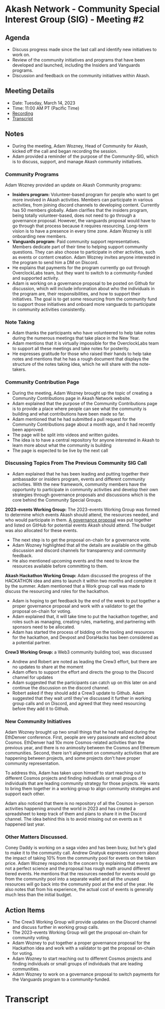 # Akash Network - Community Special Interest Group (SIG) - Meeting #2

## Agenda
- Discuss progress made since the last call and identify new initiatives to work on.
- Review of the community initiatives and programs that have been developed and launched, including the Insiders and Vanguards programs.
- Discussion and feedback on the community initiatives within Akash.

## Meeting Details
- Date: Tuesday, March 14, 2023
- Time: 11:00 AM PT (Pacific Time)
- [Recording]()
- [Transcript](#Transcript)

## Notes
- During the meeting, Adam Wozney, Head of Community for Akash, kicked off the call and began recording the session. 
- Adam provided a reminder of the purpose of the Community-SIG, which is to discuss, support, and manage Akash community initiatives.

### Community Programs 

Adam Wozney provided an update on Akash Community programs:

- **Insiders program:** Volunteer-based program for people who want to get more involved in Akash activities.
Members can participate in various activities, from joining discord channels to developing content.
Currently has 50 members globally. Adam clarifies that the insiders program, being totally volunteer-based, does not need to go through a governance proposal. However, the vanguards proposal would have to go through that process because it requires resourcing. Long-term vision is to have a presence in every time zone. Adam Wozney is still onboarding new members.
- **Vanguards program:** Paid community support representatives.
Members dedicate part of their time to helping support community questions.
They can also choose to participate in other activities, such as events or content creation.
Adam Wozney invites anyone interested in the program to send him a DM on Discord.
- He explains that payments for the program currently go out through OverclockLabs team, but they want to switch to a community-funded and supported activity. 
- Adam is working on a governance proposal to be posted on Github for discussion, which will include information about who the individuals in the program are, their responsibilities, and how to support their initiatives. The goal is to get some resourcing from the community fund to support those initiatives and onboard more vanguards to participate in community activities consistently.

### **Note Taking**
- Adam thanks the participants who have volunteered to help take notes during the numerous meetings that take place in the New Year.
- Adam mentions that it is virtually impossible for the OverclockLabs team to support all these meetings and take notes for posterity.
- He expresses gratitude for those who raised their hands to help take notes and mentions that he has a rough document that displays the structure of the notes taking idea, which he will share with the note-takers.


### Community Contribution Page

- During the meeting, Adam Wozney brought up the topic of creating a Community Contributions page in Akash Network website. 
- Adam explained that the purpose of the Community Contributions page is to provide a place where people can see what the community is building and what contributions have been made so far.  
- Adam mentioned that he had submitted a pull request for the Community Contributions page about a month ago, and it had recently been approved. 
- The page will be split into videos and written guides.
- The idea is to have a central repository for anyone interested in Akash to learn more about what the community is building
- The page is expected to be live by the next call

### Discussing Topics From The Previous Community SIG Call
- Adam explained that he has been leading and putting together their ambassador or insiders program, events and different community activities. With the new framework, community members have the opportunity to participate in community activities and develop their own strategies through governance proposals and discussions which is the core behind the Community Special Groups.

**2023-events Working Group:** The 2023-events Working Group was formed to determine which events Akash should attend, the resources needed, and who would participate in them. [A governance proposal](https://github.com/orgs/akash-network/discussions/99) was put together and listed on GitHub for potential events Akash should attend. The budget was also allocated for these events.
- The next step is to get the proposal on-chain for a governance vote.
- Adam Wozney highlighted that all the details are available on the github discussion and discord channels for transparency and community feedback.
- He also mentioned upcoming events and the need to know the resources available before committing to them.

**Akash Hackathon Working Group:**  Adam discussed the progress of the HACKATHON idea and aims to launch it within two months and complete it by the summer. Adam mentioned that a Work group call was made to discuss the resourcing and roles for the hackathon.
- Adam is hoping to get feedback by the end of the week to put together a proper governance proposal and work with a validator to get the proposal on-chain for voting.
- Adam explained that, it will take time to put the hackathon together, and roles such as managing, creating rules, marketing, and partnering with sponsors need to be allocated.
- Adam has started the process of bidding on the tooling and resources for the hackathon, and Devpost and DoraHacks has been considered as a potential partner.


**Crew3 Working Group:** a Web3 community building tool, was discussed
- Andrew and Robert are noted as leading the Crew3 effort, but there are no updates to share at the moment
- Adam offers to support the effort and directs the group to the Discord channel for updates
- Adam suggested that the participants can catch up on this later on and continue the discussion on the discord channel.
- Robert asked if they should add a Crew3 update to Github. Adam suggested that they wait until they've discussed it further in working group calls and on Discord, and agreed that they need resourcing before they add it to Github.

### New Community Initiatives

 Adam Wozney brought up two small things that he had realized during the EthDenver conference. First, people are very passionate and excited about Cosmos. EthDenver had 10x more Cosmos-related activities than the previous year, and there is no animosity between the Cosmos and Ethereum communities. Second, there isn't alignment on community activities that are happening between projects, and some projects don't have proper community representation.

To address this, Adam has taken upon himself to start reaching out to different Cosmos projects and finding individuals or small groups of individuals that are leading community strategy for those projects. He wants to bring them together in a working group to align community strategies and support each other. 


Adam also noticed that there is no repository of all the Cosmos in-person activities happening around the world in 2023 and has created a spreadsheet to keep track of them and plans to share it in the Discord channel. The idea behind this is to avoid missing out on events as it happened last year.

### Other Matters Discussed.
Coney Daddy is working on a saga video and has been busy, but he's glad to make it to the community call.
Andrew Gnatyuk expresses concern about the impact of taking 10% from the community pool for events on the token price.
Adam Wozney responds to the concern by explaining that events are not a perfect science and the proposal has rough math around different tiered events. He mentions that the resources needed for events would go from the community pool into a separate wallet and all the unused resources will go back into the community pool at the end of the year. He also notes that from his experience, the actual cost of events is generally much less than the initial budget.

## Action Items
- The Crew3 Working Group will provide updates on the Discord channel and discuss further in working group calls.
- The 2023-events Working Group will get the proposal on-chain for community voting.
- Adam Wozney to put together a proper governance proposal for the Hackathon idea and work with a validator to get the proposal on-chain for voting.
- Adam Wozney to start reaching out to different Cosmos projects and finding individuals or small groups of individuals that are leading communities.
- Adam Wozney to work on a governance proposal to switch payments for the Vanguards program to a community-funded.

# **Transcript**
